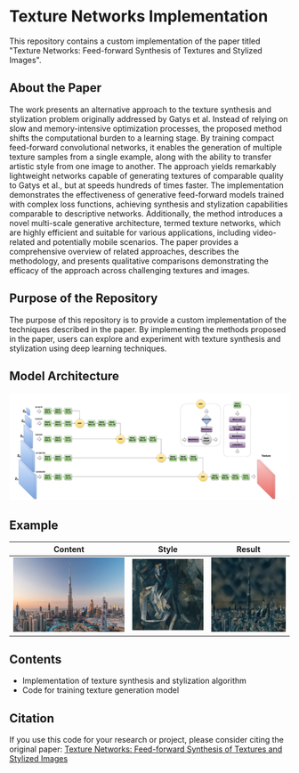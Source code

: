 # Texture Networks Implementation

This repository contains a custom implementation of the paper titled "Texture Networks: Feed-forward Synthesis of Textures and Stylized Images".

## About the Paper

The work presents an alternative approach to the texture synthesis and stylization problem originally addressed by Gatys et al. Instead of relying on slow and memory-intensive optimization processes, the proposed method shifts the computational burden to a learning stage. By training compact feed-forward convolutional networks, it enables the generation of multiple texture samples from a single example, along with the ability to transfer artistic style from one image to another. The approach yields remarkably lightweight networks capable of generating textures of comparable quality to Gatys et al., but at speeds hundreds of times faster. The implementation demonstrates the effectiveness of generative feed-forward models trained with complex loss functions, achieving synthesis and stylization capabilities comparable to descriptive networks. Additionally, the method introduces a novel multi-scale generative architecture, termed texture networks, which are highly efficient and suitable for various applications, including video-related and potentially mobile scenarios. The paper provides a comprehensive overview of related approaches, describes the methodology, and presents qualitative comparisons demonstrating the efficacy of the approach across challenging textures and images.

## Purpose of the Repository
The purpose of this repository is to provide a custom implementation of the techniques described in the paper. By implementing the methods proposed in the paper, users can explore and experiment with texture synthesis and stylization using deep learning techniques.

## Model Architecture
![architecture](/architecture.png)
## Example
| Content | Style | Result |
| ------- | ----- | ------ |
| ![Content](/example_content.jpg) | ![Style](/example_style.jpg) | ![Result](/example_result.jpg) |


## Contents
- Implementation of texture synthesis and stylization algorithm
- Code for training texture generation model


## Citation
If you use this code for your research or project, please consider citing the original paper:
[Texture Networks: Feed-forward Synthesis of Textures and Stylized Images](https://arxiv.org/pdf/1603.03417v1.pdf)


